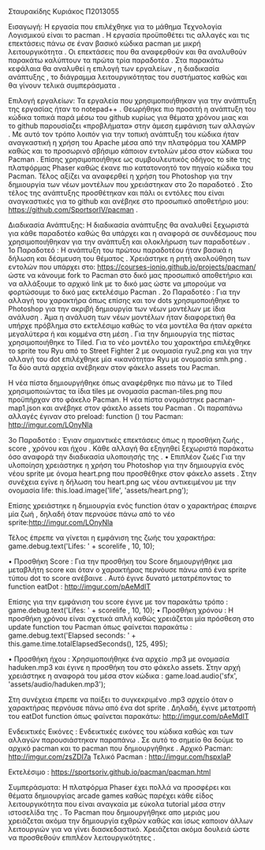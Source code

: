 Σταυρακίδης Κυριάκος Π2013055 


Εισαγωγή:
Η εργασία που επιλέχθηκε για το μάθημα Τεχνολογία Λογισμικού είναι το pacman . Η εργασία προϋποθέτει τις αλλαγές και τις επεκτάσεις πάνω σε έναν βασικό κώδικα pacman με μικρή λειτουργικότητα . Οι επεκτάσεις που θα αναφερθούν και θα αναλυθούν παρακάτω καλύπτουν τα πρώτα τρία παραδοτέα . Στα παρακάτω κεφάλαια θα αναλυθεί η επιλογή των εργαλείων  , η διαδικασία ανάπτυξης , το διάγραμμα λειτουργικότητας του συστήματος καθώς και θα γίνουν τελικά συμπεράσματα . 

Επιλογή εργαλείων: 
Τα εργαλεία που χρησιμοποιήθηκαν για την ανάπτυξη της εργασίας ήταν το notepad++ . Θεωρήθηκε πιο προσιτή η ανάπτυξη του κώδικα τοπικά παρά μέσω του github κυρίως για θέματα χρόνου μιας και το github παρουσίαζει «προβλήματα» στην άμεση εμφάνιση των αλλαγών . 
Με αυτό τον τρόπο λοιπόν για την τοπική ανάπτυξη του κώδικα ήταν αναγκαστική η χρήση του Apache μέσα από την πλατφόρμα του XAMPP καθώς και το προσωρινό σβήσιμο κάποιον εντολών μέσα στον κώδικα του Pacman . Επίσης χρησιμοποιήθηκε ως συμβουλευτικός οδήγος το site της πλατφόρμας Phaser καθώς έκανε πιο κατατονοητό τον πηγαίο κώδικα του Pacman. Τέλος αξίζει να αναφερθεί η χρήση του Photoshop για την δημιουργία των νέων μοντέλων που χρειάστηκαν στο 2ο παραδοτεό .
Στο τέλος της ανάπτυξης προσθέτηκαν και πάλι οι εντόλες που είναι αναγκαστικές για το github και ανέβηκε στο προσωπικό αποθετήριο μου:  https://github.com/SportsorIV/pacman . 

Διαδικασία Ανάπτυξης:
Η διαδικασία ανάπτυξης θα αναλυθεί ξεχωριστά για κάθε παραδοτέο καθώς θα υπάρχει και η αναφορά σε συνδέσμους που χρησιμοποιήθηκαν για την ανάπτυξη και ολοκλήρωση των παραδοτέων . 
1ο Παραδοτεό :
Η ανάπτυξη του πρώτου παραδοτέου ήταν βασικά η δήλωση και δέσμευση του θέματος . Χρειάστηκε η ρητή ακολούθηση των εντολών που υπάρχει στο: https://courses-ionio.github.io/projects/pacman/  ώστε να κάνουμε fork το Pacman στο δικό μας προσωπικό αποθετήριο και να αλλάξουμε το αρχικό link με το δικό μας ώστε να μπορούμε να φορτώσουμε το δικό μας εκτελέσιμο Pacman .
2ο Παραδοτέο :
Για την αλλαγή του χαρακτήρα όπως επίσης και τον dots χρησιμοποιήθηκε το Photoshop για την ακριβή δημιουργία των νέων μοντέλων με ίδια ανάλυση . Άμα η ανάλυση των νέων μοντέλων ήταν διαφορετική θα υπήρχε πρόβλημα στο εκτελέσιμο καθώς το νέα μοντέλα θα ήταν αρκέτα μεγαλύτερα ή και κομμένα στη μέση . Για την δημιουργία της πίστας χρησιμοποιήθηκε το Tiled.
Για το νέο μοντέλο του χαρακτήρα επιλέχθηκε το sprite του Ryu από το Street Fighter 2 με ονομασία ryu2.png και για την αλλαγή του dot επιλέχθηκε μία «ικανότητα» Ryu με ονομασία smh.png . Τα δύο αυτά αρχεία ανέβηκαν στον φάκελο assets του Pacman.
 
Η νέα πίστα δημιουργήθηκε όπως αναφέρθηκε πιο πάνω με το Tiled χρησιμοποιώντας τα ίδια tiles με ονομασία pacman-tiles.png που προϋπήρχαν στο φάκελο Pacman. H νέα πίστα ονομάστηκε pacman-map1.json και ανέβηκε στον φάκελο assets του Pacman . 
Οι παραπάνω αλλαγές έγιναν στο  preload: function ()  του Pacman: http://imgur.com/LOnyNla

3ο Παραδοτέο :
Έγιαν σημαντικές επεκτάσεις όπως η προσθήκη ζωής , score , χρόνου και ήχου . Κάθε αλλαγή θα εξηγηθεί ξεχωριστά παράκατω όσο αναφορά την διαδικασία υλοποιησής της .
•	Επιπλέον ζωές 
Για την υλοποίηση χρειάστηκε η χρήση του Photoshop για την δημιουργία ενός νέου sprite με όνομα heart.png που προσθέθηκε στον φάκελο assets . Στην συνέχεια εγίνε η δήλωση του heart.png ως νέου αντικειμένου με την ονομασία life:
this.load.image('life', 'assets/heart.png');
 
Eπίσης χρειάστηκε η δημιουργία ενός function όταν ο χαρακτήρας έπαιρνε μία ζωή , δηλαδή όταν περνούσε πάνω από το νέο sprite:http://imgur.com/LOnyNla


Τέλος έπρεπε να γίνεται η εμφάνιση της ζωής του χαρακτήρα:
game.debug.text('Lifes: ' + scorelife , 10, 10);

 
•	Προσθήκη Score :
Για την προσθήκη του Score δημιουργήθηκε μια μεταβλήτη score και όταν ο χαρακτήρας περνόυσε πάνω από ένα sprite τύπου dot το score ανέβαινε . Αυτό έγινε δυνατό μετατρέποντας το function eatDot :
http://imgur.com/pAeMdIT
 
Επίσης για την εμφάνιση του score έγινε με τον παρακάτω τρόπο :
 game.debug.text('Lifes: ' + scorelife , 10, 10);
•	Προσθήκη  χρόνου :
Η προσθήκη χρόνου είναι σχετικά απλή καθώς χρειάζεται μία πρόσθεση στο update function του Pacman όπως φαίνεται παρακάτω : 
 game.debug.text('Elapsed seconds: ' + this.game.time.totalElapsedSeconds(), 125, 495);
 
•	Προσθήκη ήχου :
Χρησιμοποιήθηκε ένα αρχείο .mp3 με ονομασία haduken.mp3 και έγινε η προσθήκη του στο φάκελο assets. Στην αρχή χρειάστηκε η αναφορά του μέσα στον κώδικα :
 game.load.audio('sfx', 'assets/audio/haduken.mp3');
 
Στη συνέχεια έπρεπε να παίξει το συγκεκριμένο .mp3 αρχείο όταν ο χαρακτήρας περνόυσε πάνω από ένα dot sprite . Δηλαδή, έγινε μετατροπή του eatDot function όπως φαίνεται παρακάτω:
http://imgur.com/pAeMdIT

Eνδεικτικές Eικόνες :
Ενδεικτικές εικόνες του κώδικα καθώς και των αλλαγών παρουσιάστηκαν παραπάνω . Σε αυτό το σημείο θα δούμε το αρχικό pacman και το pacman που δημιουργήθηκε . 
Αρχικό Pacman: http://imgur.com/zsZDI7a
Τελικό Pacman : http://imgur.com/hspxIaP
 
Εκτελέσιμο : https://sportsoriv.github.io/pacman/pacman.html

Συμπεράσματα:
Η πλατφόρμα Phaser έχει πολλά να προσφέρει και θέματα δημιουργίας arcade games καθώς παρέχει κάθε είδος λειτουργικότητα που είναι αναγκαία με εύκολα tutorial μέσα στην ιστοσελίδα της . Το Pacman που δημιουργήθηκε απο μεριάς μου χρειάζεται ακόμα την δημιουργία εχθρών καθώς και ίσως καποιον άλλων λειτουργιών για να γίνει διασκεδαστικό. Χρειάζεται ακόμα δουλειά ώστε να προσθεθούν επιπλέον λειτουργικότητες . 

